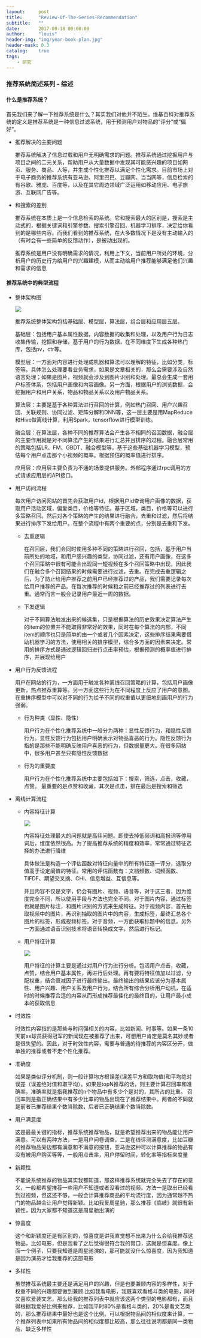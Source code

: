```yaml
---
layout:     post
title:      "Review-Of-The-Series-Recommendation"
subtitle:   ""
date:       2017-09-18 00:00:00
author:     "louis"
header-img: "img/year-book-plan.jpg"
header-mask: 0.3
catalog:    true
tags:
    - 研究
---
```


### 推荐系统简述系列 - 综述

#### 什么是推荐系统？

首先我们来了解一下推荐系统是什么？其实我们对他并不陌生。维基百科对推荐系统的定义是推荐系统是一种信息过滤系统，用于预测用户对物品的“评分”或“偏好”。

* 推荐解决的主要问题

	推荐系统解决了信息过载和用户无明确需求的问题。推荐系统通过挖掘用户与项目之间的二元关系，帮助用户从大量数据中发现其可能感兴趣的项目如网页、服务、商品、人等，并生成个性化推荐以满足个性化需求。目前市场上对于电子商务的推荐系统有亚马逊、阿里巴巴、豆瓣网、当当网等，信息检索的有谷歌、雅虎、百度等，以及在其它周边领域广泛运用如移动应用、电子旅游、互联网广告等。

* 和搜索的差别

	推荐系统在本质上是一个信息检索的系统。它和搜索最大的区别是，搜索是主动式的，根据关键词和引擎参数、搜索引擎召回、机器学习排序，决定给你看到的是哪些内容。而我们看到的推荐系统，在大多数情况下是没有主动输入的（有时会有一些简单的反馈动作），是被动出现的。

	推荐系统是用户没有明确需求的情况，利用上下文，当前用户所处的环境，分析用户的历史行为给用户的兴趣建模，从而主动给用户推荐能够满足他们兴趣和需求的信息


#### 推荐系统中的典型流程

* 整体架构图

	![](../portfolio/images/short-video-strategy-flows.jpg)

	推荐系统整体架构包括基础层、模型层，算法层，组合层和应用层五层。

	基础层：包括用户基本属性数据，内容数据的收集和处理，以及用户行为日志收集传输，挖掘和存储，基于用户的行为数据，在不同维度下生成各种热门库，包括pv，ctr等。

	模型层：一方面对内容进行处理成机器和算法可以理解的特征，比如分类，标签等。具体怎么处理要看业务需求，如果是文章相关的，那么会需要涉及自然语言处理；如果是图片，视频就会涉及到图片识别和处理。最总会生成一套用户标签体系，包括用户画像和内容画像。另一方面，根据用户的浏览数据，会挖掘用户和用户关系，物品和物品关系以及用户物品关系。

	算法层：主要是基于各种算法进行召回的计算，例如热门召回、用户兴趣召回、关联规则、协同过滤、矩阵分解和DNN等，这一层主要是用MapReduce和Hive做离线计算，利用Spark，tensorflow进行模型训练。

	融合层：在算法层，各种不同的推荐算法会产生各不相同的召回数据，融合层的主要作用就是对不同算法产生的结果进行汇总并且排序的过程。融合层常用的策略包括LR、FM、GBDT、融合模型等，基于这些基础机器学习模型，预估每个用户点击那个小视频的概率。根据预估的概率值进行排序。

	应用层：应用层主要负责为不通的场景提供服务。外部程序通过rpc调用的方式请求应用层的API接口。

* 用户访问流程

	每次用户访问网站的首先会获取用户id，根据用户id查询用户画像的数据，获取用户活动区域，偏爱类目，价格等特征。基于区域，类目，价格等可以进行多策略召回。然后对各个策略的产生的结果进行融合，去重和过滤，然后将结果进行排序下发给用户。在整个流程中有两个重要的点，分别是去重和下发。
    * 去重逻辑

    	在召回层，我们会同时使用多种不同的策略进行召回，包括，基于用户当前所处的地域，和用户感兴趣的类型，协同过滤，还有用户画像，在这多个召回策略中很有可能会出现同一短视频在多个召回策略中出现，因此我们在融合多个召回结果的时候需要进行过滤，去重。在完成去重逻辑之后，为了防止给用户推荐之前用户已经推荐过的产品，我们需要记录每次给用户推荐的产品。在每次推荐的时候和之前已经推荐过的列表进行去重。通常而言一般会记录用户最近一周的数据。

    * 下发逻辑

    	对于不同算法触发出来的候选集，只是根据算法的历史效果决定算法产生的item的位置并不能取得非常好的效果，同时在每个算法的内部，不同item的顺序也只是简单的由一个或者几个因素决定，这些排序结果需要借助机器学习的方法，使用相关的排序模型，综合多方面的因素来决定。常用的排序方式是通过逻辑回归进行点击率预估，根据预测的概率值进行排序，并展现给用户

* 用户行为反馈流程

	用户在网站的行为，一方面用于触发各种离线召回策略的计算，包括用户画像更新，热点推荐重算等。另一方面这些行为在不同程度上反应了用户的意图。在重排序模型中可以对不同的行为给予不同的权重值以更细地刻画用户的行为强弱。
    * 行为种类（显性、隐性）

    	用户行为在个性化推荐系统中一般分为两种：显性反馈行为，和隐性反馈行为。显性反馈行为包括用户明确表示对物品喜恶的行为。隐性反馈行为指的是那些不能明确反映用户喜恶的行为，但数据量更大。在很多网站中，很多用户甚至只有隐性反馈数据
    * 行为的重要度

		用户行为在个性化推荐系统中主要包括如下：搜索，筛选，点击，收藏，点赞。
		最重要的是点赞和收藏，其次是点击，排在最后是搜索和筛选

* 离线计算流程


    * 内容特征计算

    	![](../portfolio/images/content-feature.png)

    	内容特征处理最大的问题就是高纬问题。即使去掉低频词和高报词等停用词后，维度依然很高。为了提高推荐系统的精度和效率，常常通过特征选择的办法进行降维

    	具体做法是构造一个评估函数对特征向量中的所有特征逐一评分，选取分值高于设定阑值的特征。常用的评估函数有：文档频数、词频函数、TIFDF、期望交叉摘、CHI、信息增益、互信息等。

    	并且内容不仅是文字，仍会有图片、视频、语音等，对于这三者，因为维度完全不同，所以使用手段与方法也完全不同。对于图片内容，通过标签也就是图片标注，和图片识别的方式来生成特征。对于视频内容，首先抽取视频中的图片，再识别抽取的图片中的内容，生成标签，最终汇总各个图片的标签，形成视频标签。对于音频，一方面获取标题中的信息。另外一方面通过语音识别技术将语音转换成文字，然后进行标记。

    * 用户特征计算

    	![](../portfolio/images/user-profile.png)

    	用户特征的计算主要是通过对用户行为进行分析。包活用户点击，收藏，点赞，结合用户基本属性，再进行后处理。再有要将特征值加以过滤，分配权重，结合衰减因子进行最终输出。最终输出的结果应该分为基本属性、用户兴趣、用户关系及用户行为，结合所有综合分析用户动机，在适时的时候推荐合适的内容从而形成推荐最佳化的最终目的，让用户最小成本的获取信息

* 时效性

	时效性内容指的是那些与时间强相关的内容，比如新闻、时事等。如果一条10天前xx球员获得冠军的新闻现在被推荐了出来，可想用户肯定是莫名其妙或者是很失望的。因此，对于时效性内容，需要与普通的待推荐的内容区分开，做单独的推荐或者不走个性化推荐。

* 准确度

	如果是类似评分机制，则一般计算均方根误差(误差平方和取均值)和平均绝对误差（误差绝对值和取平均）。如果是topN推荐的话，则主要计算召回率和准确率。准确率就是指我推荐的n个物品中有多少个是对的，其所占的比重。 召回率则是指正确结果中有多少比率的物品出现在了推荐结果中。两者的不同就是前者已推荐结果个数当除数，后者已正确结果个数当除数。

* 用户满意度

	这是最最关键的指标，推荐系统推荐物品，就是希望推荐出来的物品能让用户满意。可以有两种方法，一是用户问卷调查，二是在线评测满意度，比如豆瓣的推荐物品旁边都有满意和不满意的按钮，亚马逊这种可以计算推荐的物品有没有被用户购买等等，一般用点击率，用户停留时间，转化率等指标来度量

* 新颖性

	不能说系统推荐的物品其实我都知道，那这样推荐系统就完全失去了存在的意义，一般都希望推荐一些用户不知道或者没看过的视频。方法一是取出已经看到过视频，但这还不够，一般会计算推荐商品的平均流行度，因为通常越不热门的物品越会让用户觉得新颖。比如我爱周星驰，那么推荐《临岐》就很有新颖性，因为大家都不知道这是周星驰出演的

* 惊喜度

	这个和新颖度还是有区别的，惊喜度是讲我直觉想不出来为什么会给我推荐这物品，比如电影，但是我看了之后觉得很符合我的胃口，这就是惊喜度。像上面一个例子，只要我知道是周星驰演的，那可能就没什么惊喜度，因为我知道是因为演员才给我推荐的这部电影

* 多样性

	虽然推荐系统最主要还是满足用户的兴趣，但是也要兼顾内容的多样性，对于权重不同的兴趣都要做到兼顾.比如我看电影，我既喜欢看格斗类的电影，同时又喜欢爱装文艺，那么给我的推荐列表中就应该这两个类型的电影都有，而且得根据我爱好比例来推荐，比如我平时80%是看格斗类的，20%是看文艺类的，那么推荐结果中最好也是这个比例。可以根据物品间的相似度来计算，一个推荐列表中如果所有物品间的相似度都比较高，那么往往说明都是同一类物品，缺乏多样性